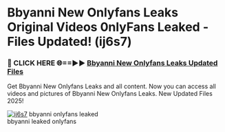 # Bbyanni New Onlyfans Leaks Original Videos 0nlyFans Leaked - Files Updated! (ij6s7)

<h3>🔴 CLICK HERE 🌐==►► <a href="https://tinyurl.com/x26r9saj" rel="nofollow">Bbyanni New Onlyfans Leaks Updated Files</a></h3>

Get Bbyanni New Onlyfans Leaks and all content. Now you can access all videos and pictures of Bbyanni New Onlyfans Leaks. New Updated Files 2025!

[![ij6s7](https://i.imgur.com/LkgZPqh.gif)](https://tinyurl.com/x26r9saj)
bbyanni onlyfans leaked<br>
bbyanni leaked onlyfans